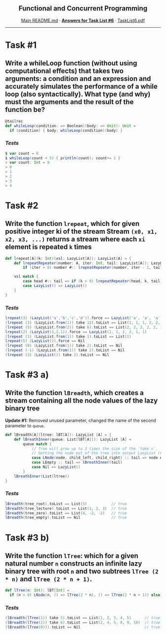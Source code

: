 <br />
<p align="center">
  <h2 align="center">Functional and Concurrent Programming</h2>
  <p align="center">
    <a href="../README.md">Main README.md</a>
    ·
    <a href="./README.md"><strong>Answers for Task List #6</strong></a>
    ·
    <a href="./tasklist6.pdf">TaskList6.pdf</a>
  </p>
</p>

---

# **Task #1**

## Write a whileLoop function (without using computational effects) that takes two arguments: a condition and an expression and accurately simulates the performance of a while loop (also syntactically). What type (and why) must the arguments and the result of the function be?

```scala
@tailrec
def whileLoop(condition: => Boolean)(body: => Unit): Unit =
  if (condition) { body; whileLoop(condition)(body) }


```

### _Tests_

```scala
$ var count = 0
$ whileLoop(count < 5) { println(count); count+= 1 }
> var count: Int = 0
> 0
> 1
> 2
> 3
> 4
```

# **Task #2**

## Write the function `lrepeat`, which for given positive integer ki of the stream Stream `(x0, x1, x2, x3, ...)` returns a stream where each `xi` element is repeated `k` times

```scala
def lrepeat[A](k: Int)(xsl: LazyList[A]): LazyList[A] = {
    def lrepeatRepeater(number: A, iter: Int, tail: LazyList[A]): LazyList[A] =
        if (iter > 0) number #:: lrepeatRepeater(number, iter - 1, tail) else lrepeat(k)(tail)

    xsl match {
        case head #:: tail => if (k > 0) lrepeatRepeater(head, k, tail) else LazyList()
        case LazyList() => LazyList()
    }
}
```

### _Tests_

```scala
lrepeat(3) (LazyList('a','b','c','d')).force == LazyList('a', 'a', 'a', 'b', 'b', 'b', 'c', 'c', 'c', 'd', 'd', 'd')
(lrepeat (3) (LazyList.from(1)) take 12).toList == List(1, 1, 1, 2, 2, 2, 3, 3, 3, 4, 4, 4)
(lrepeat (5) (LazyList.from(2)) take 6).toList == List(2, 2, 2, 2, 2, 3)
lrepeat(2) (LazyList(1,2,1)).force == LazyList(1, 1, 2, 2, 1, 1)
(lrepeat (1) (LazyList.from(1)) take 1).toList == List(1)
lrepeat(5) (LazyList()).force == Nil
(lrepeat (0) (LazyList.from(1)) take 2).toList == Nil
(lrepeat (-1) (LazyList.from(1)) take 2).toList == Nil
(lrepeat (3) (LazyList()) take 2).toList == Nil
```

# **Task #3 a)**

## Write the function `lBreadth`, which creates a stream containing all the node values of the lazy binary tree

**Update #1:** Removed unused parameter, changed the name of the second parameter to `queue`.

```scala
def lBreadth[A](ltree: lBT[A]): LazyList [A] = {
    def lBreathInner(queue: List[lBT[A]]): LazyList [A] =
        queue match {
            // Tree will grow up to 2 times the size of the `take n`.
            // Getting the node out of the tree into output LazyList (#::) and recursive calling on the rest of tree (merged lists)
            case LNode(node, child_left, child_right) :: tail => node #:: lBreathInner(tail ::: List(child_left(), child_right()))
            case LEmpty :: tail => lBreathInner(tail)
            case Nil => LazyList()
        }
    lBreathInner(List(ltree))
}
```

### _Tests_

```scala
lBreadth(tree_root).toList == List(5)           // true
lBreadth(tree_lecture).toList == List(1, 2, 3)  // true
lBreadth(tree_zero).toList == List(4, -2, -2)   // true
lBreadth(tree_empty).toList == Nil              // true
```

# **Task #3 b)**

## Write the function `lTree`: which for a given natural number `n` constructs an infinite lazy binary tree with root `n` and two subtrees `lTree (2 * n)` and `lTree (2 * n + 1)`.

```scala
def lTree(n: Int): lBT[Int] =
  if (n > 0) LNode(n, () => lTree(2 * n), () => lTree(2 * n + 1)) else LEmpty
```

### _Tests_

```scala
(lBreadth(lTree(1)) take 5).toList == List(1, 2, 3, 4, 5)      // true
(lBreadth(lTree(2)) take 6).toList == List(2, 4, 5, 8, 9, 10)  // true
(lBreadth(lTree(0))).toList == Nil                             // true
```
